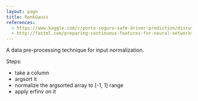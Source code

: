 ```yaml
---
layout: page
title: RankGauss
references:
  - https://www.kaggle.com/c/porto-seguro-safe-driver-prediction/discussion/44629#250927
  - http://fastml.com/preparing-continuous-features-for-neural-networks-with-rankgauss/
---
```

A data pre-processing technique for input normalization.

Steps:
- take a column
- argsort it
- normalize the argsorted array to [-1, 1] range
- apply erfinv on it
